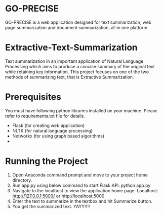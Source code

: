 # GO-PRECISE
GO-PRECISE is a web application designed for text summarization, web page summarization and document summarization, all in one platform.

# Extractive-Text-Summarization

Text summarization in an important application of Natural Language Processing which aims to produce a concise summary of the original text while retaining key information. This project focuses on one of the two methods of summarizing text, that is Extractive Summarization.

# Prerequisites
You must have following python libraries installed on your machine. Please refer to requirements.txt file for details.
- Flask (for creating web application)
- NLTK (for natural language processing)
- Networkx (for using graph based algorithms)
- 
# Running the Project
1. Open Anaconda command prompt and move to your project home directory.
2. Run app.py using below command to start Flask API:
python app.py
3. Navigate to the localhost to view the application home page. Localhost:  http://127.0.0.1:5000/ or http://localhost:5000
4. Enter the text to summarize in the textbox and hit Summarize button.
5. You get the summarized text. YAYYY!!
